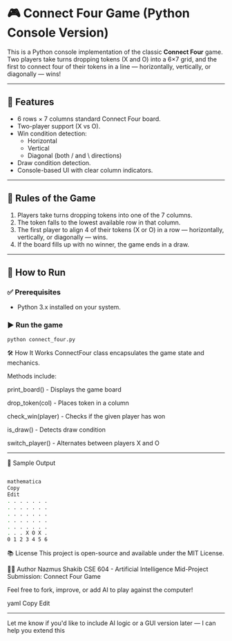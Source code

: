 # 🎮 Connect Four Game (Python Console Version)

This is a Python console implementation of the classic **Connect Four** game. Two players take turns dropping tokens (X and O) into a 6×7 grid, and the first to connect four of their tokens in a line — horizontally, vertically, or diagonally — wins!

---

## 📌 Features

- 6 rows × 7 columns standard Connect Four board.
- Two-player support (X vs O).
- Win condition detection:
  - Horizontal
  - Vertical
  - Diagonal (both / and \ directions)
- Draw condition detection.
- Console-based UI with clear column indicators.

---

## 🧠 Rules of the Game

1. Players take turns dropping tokens into one of the 7 columns.
2. The token falls to the lowest available row in that column.
3. The first player to align 4 of their tokens (X or O) in a row — horizontally, vertically, or diagonally — wins.
4. If the board fills up with no winner, the game ends in a draw.

---

## 🚀 How to Run

### ✅ Prerequisites

- Python 3.x installed on your system.

### ▶️ Run the game

```bash
python connect_four.py

```
🛠 How It Works
ConnectFour class encapsulates the game state and mechanics.

Methods include:

print_board() - Displays the game board

drop_token(col) - Places token in a column

check_win(player) - Checks if the given player has won

is_draw() - Detects draw condition

switch_player() - Alternates between players X and O

---
📸 Sample Output
```bash

mathematica
Copy
Edit
. . . . . . .
. . . . . . .
. . . . . . .
. . . . . . .
. . . . . . .
. . . X O X .
0 1 2 3 4 5 6

```
📚 License
This project is open-source and available under the MIT License.

👨‍💻 Author
Nazmus Shakib
CSE 604 - Artificial Intelligence
Mid-Project Submission: Connect Four Game

Feel free to fork, improve, or add AI to play against the computer!

yaml
Copy
Edit

---

Let me know if you'd like to include AI logic or a GUI version later — I can help you extend this
